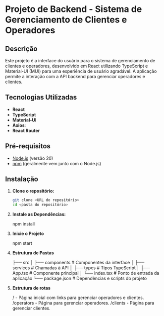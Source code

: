 # Projeto de Backend - Sistema de Gerenciamento de Clientes e Operadores

## Descrição

Este projeto é a interface do usuário para o sistema de gerenciamento de clientes e operadores, desenvolvido em React utilizando TypeScript e Material-UI (MUI) para uma experiência de usuário agradável. A aplicação permite a interação com a API backend para gerenciar operadores e clientes.

## Tecnologias Utilizadas

- **React**
- **TypeScript**
- **Material-UI**
- **Axios**:
- **React Router**

## Pré-requisitos

- [Node.js](https://nodejs.org/) (versão 20)
- [npm](https://www.npmjs.com/) (geralmente vem junto com o Node.js)

## Instalação

1. **Clone o repositório:**
   ```bash
   git clone <URL do repositório>
   cd <pasta do repositório>


2. **Instale as Dependências:**

    npm install

3. **Inicie o Projeto**

    npm start

4. **Estrutura de Pastas**

    ├── src
│   ├── components       # Componentes da interface
│   ├── services         # Chamadas à API
│   ├── types            # Tipos TypeScript
│   ├── App.tsx          # Componente principal
│   └── index.tsx        # Ponto de entrada da aplicação
└── package.json         # Dependências e scripts do projeto

5. **Estrutura de rotas**

    / - Página inicial com links para gerenciar operadores e clientes.
    /operators - Página para gerenciar operadores.
    /clients - Página para gerenciar clientes.








